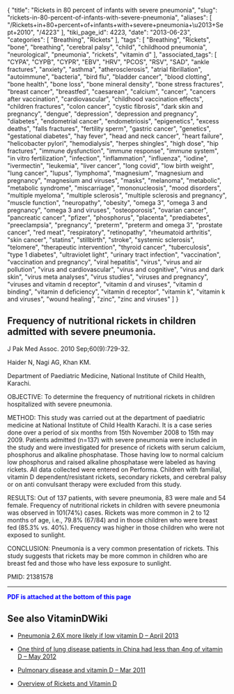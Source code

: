 {
    "title": "Rickets in 80 percent of infants with severe pneumonia",
    "slug": "rickets-in-80-percent-of-infants-with-severe-pneumonia",
    "aliases": [
        "/Rickets+in+80+percent+of+infants+with+severe+pneumonia+\u2013+Sept+2010",
        "/4223"
    ],
    "tiki_page_id": 4223,
    "date": "2013-06-23",
    "categories": [
        "Breathing",
        "Rickets"
    ],
    "tags": [
        "Breathing",
        "Rickets",
        "bone",
        "breathing",
        "cerebral palsy",
        "child",
        "childhood pneumonia",
        "neurological",
        "pneumonia",
        "rickets",
        "vitamin d"
    ],
    "associated_tags": [
        "CYPA",
        "CYPB",
        "CYPR",
        "EBV",
        "HRV",
        "PCOS",
        "RSV",
        "SAD",
        "ankle fractures",
        "anxiety",
        "asthma",
        "atherosclerosis",
        "atrial fibrillation",
        "autoimmune",
        "bacteria",
        "bird flu",
        "bladder cancer",
        "blood clotting",
        "bone health",
        "bone loss",
        "bone mineral density",
        "bone stress fractures",
        "breast cancer",
        "breastfed",
        "caesarean",
        "calcium",
        "cancer",
        "cancers after vaccination",
        "cardiovascular",
        "childhood vaccination effects",
        "children fractures",
        "colon cancer",
        "cystic fibrosis",
        "dark skin and pregnancy",
        "dengue",
        "depression",
        "depression and pregnancy",
        "diabetes",
        "endometrial cancer",
        "endometriosis",
        "epigenetics",
        "excess deaths",
        "falls fractures",
        "fertility sperm",
        "gastric cancer",
        "genetics",
        "gestational diabetes",
        "hay fever",
        "head and neck cancer",
        "heart failure",
        "helicobacter pylori",
        "hemodialysis",
        "herpes shingles",
        "high dose",
        "hip fractures",
        "immune dysfunction",
        "immune response",
        "immune system",
        "in vitro fertilization",
        "infection",
        "inflammation",
        "influenza",
        "iodine",
        "ivermectin",
        "leukemia",
        "liver cancer",
        "long covid",
        "low birth weight",
        "lung cancer",
        "lupus",
        "lymphoma",
        "magnesium",
        "magnesium and pregnancy",
        "magnesium and viruses",
        "masks",
        "melanoma",
        "metabolic",
        "metabolic syndrome",
        "miscarriage",
        "mononucleosis",
        "mood disorders",
        "multiple myeloma",
        "multiple sclerosis",
        "multiple sclerosis and pregnancy",
        "muscle function",
        "neuropathy",
        "obesity",
        "omega 3",
        "omega 3 and pregnancy",
        "omega 3 and viruses",
        "osteoporosis",
        "ovarian cancer",
        "pancreatic cancer",
        "pfizer",
        "phosphorus",
        "placenta",
        "prediabetes",
        "preeclampsia",
        "pregnancy",
        "preterm",
        "preterm and omega 3",
        "prostate cancer",
        "red meat",
        "respiratory",
        "retinopathy",
        "rheumatoid arthritis",
        "skin cancer",
        "statins",
        "stillbirth",
        "stroke",
        "systemic sclerosis",
        "telomere",
        "therapeutic intervention",
        "thyroid cancer",
        "tuberculosis",
        "type 1 diabetes",
        "ultraviolet light",
        "urinary tract infection",
        "vaccination",
        "vaccination and pregnancy",
        "viral hepatitis",
        "virus",
        "virus and air pollution",
        "virus and cardiovascular",
        "virus and cognitive",
        "virus and dark skin",
        "virus meta analyses",
        "virus studies",
        "viruses and pregnancy",
        "viruses and vitamin d receptor",
        "vitamin d and viruses",
        "vitamin d binding",
        "vitamin d deficiency",
        "vitamin d receptor",
        "vitamin k",
        "vitamin k and viruses",
        "wound healing",
        "zinc",
        "zinc and viruses"
    ]
}


## Frequency of nutritional rickets in children admitted with severe pneumonia.

J Pak Med Assoc. 2010 Sep;60(9):729-32.

Haider N, Nagi AG, Khan KM.

Department of Paediatric Medicine, National Institute of Child Health, Karachi.

OBJECTIVE: To determine the frequency of nutritional rickets in children hospitalized with severe pneumonia.

METHOD: This study was carried out at the department of paediatric medicine at National Institute of Child Health Karachi. It is a case series done over a period of six months from 15th November 2008 to 15th may 2009. Patients admitted (n=137) with severe pneumonia were included in the study and were investigated for presence of rickets with serum calcium, phosphorus and alkaline phosphatase. Those having low to normal calcium low phosphorus and raised alkaline phosphatase were labeled as having rickets. All data collected were entered on Performa. Children with familial, vitamin D dependent/resistant rickets, secondary rickets, and cerebral palsy or on anti convulsant therapy were excluded from this study.

RESULTS: Out of 137 patients, with severe pneumonia, 83 were male and 54 female. Frequency of nutritional rickets in children with severe pneumonia was observed in 101(74%) cases. Rickets was more common in 2 to 12 months of age, i.e., 79.8% (67/84) and in those children who were breast fed (85.3% vs. 40%). Frequency was higher in those children who were not exposed to sunlight.

CONCLUSION: Pneumonia is a very common presentation of rickets. This study suggests that rickets may be more common in children who are breast fed and those who have less exposure to sunlight.

PMID:     21381578 

---

 **<span style="color:#00F;">PDF is attached at the bottom of this page</span>** 

## See also VitaminDWiki

* [Pneumonia 2.6X more likely if low vitamin D – April 2013](/posts/pneumonia-26x-more-likely-if-low-vitamin-d)

* [One third of lung disease patients in China had less than 4ng of vitamin D – May 2012](/tags/one-third-of-lung-disease-patients-in-china-had-less-than-4ng-of-vitamin-d-may-2012.html)

* [Pulmonary disease and vitamin D – Mar 2011](/tags/pulmonary-disease-and-vitamin-d-mar-2011.html)

* [Overview of Rickets and Vitamin D](/posts/overview-of-rickets-and-vitamin-d)